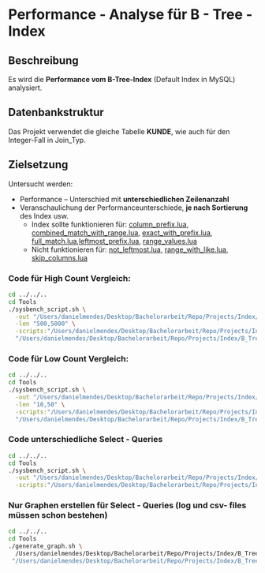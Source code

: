 # Performance - Analyse für B - Tree - Index  

## Beschreibung

Es wird die **Performance vom B-Tree-Index** (Default Index in MySQL) analysiert.

## Datenbankstruktur

Das Projekt verwendet die gleiche Tabelle **KUNDE**, wie auch für den Integer-Fall in Join_Typ. 

## Zielsetzung
Untersucht werden:
- Performance – Unterschied mit **unterschiedlichen Zeilenanzahl**
- Veranschaulichung der Performanceunterschiede, **je nach Sortierung** des Index usw.
  - Index sollte funktionieren für: [column_prefix.lua](Scripts/query_differences/query_differences_select/column_prefix.lua), [combined_match_with_range.lua](Scripts/query_differences/query_differences_select/combined_match_with_range.lua), [exact_with_prefix.lua](Scripts/query_differences/query_differences_select/exact_with_prefix.lua), [full_match.lua](Scripts/query_differences/query_differences_select/full_match.lua),[leftmost_prefix.lua](Scripts/query_differences/query_differences_select/leftmost_prefix.lua), [range_values.lua](Scripts/query_differences/query_differences_select/range_values.lua)
  - Nicht funktionieren für: [not_leftmost.lua](Scripts/query_differences/query_differences_select/not_leftmost.lua), [range_with_like.lua](Scripts/query_differences/query_differences_select/range_with_like.lua), [skip_columns.lua](Scripts/query_differences/query_differences_select/skip_columns.lua)
    
### Code für High Count Vergleich:

```bash
cd ../../..
cd Tools
./sysbench_script.sh \
  -out "/Users/danielmendes/Desktop/Bachelorarbeit/Repo/Projects/Index/B_Tree/Output/count_row_changes/high_counts" \
  -len "500,5000" \
  -scripts:"/Users/danielmendes/Desktop/Bachelorarbeit/Repo/Projects/Index/B_Tree/Scripts/count_row_changes/with_index:true" \
  "/Users/danielmendes/Desktop/Bachelorarbeit/Repo/Projects/Index/B_Tree/Scripts/count_row_changes/without_index:true"
```

### Code für Low Count Vergleich:
```bash
cd ../../..
cd Tools
./sysbench_script.sh \
  -out "/Users/danielmendes/Desktop/Bachelorarbeit/Repo/Projects/Index/B_Tree/Output/count_row_changes/low_counts" \
  -len "10,50" \
  -scripts:"/Users/danielmendes/Desktop/Bachelorarbeit/Repo/Projects/Index/B_Tree/Scripts/count_row_changes/with_index:true" \
  "/Users/danielmendes/Desktop/Bachelorarbeit/Repo/Projects/Index/B_Tree/Scripts/count_row_changes/without_index:true"  
```

### Code unterschiedliche Select - Queries
```bash
cd ../../..
cd Tools
./sysbench_script.sh \
  -out "/Users/danielmendes/Desktop/Bachelorarbeit/Repo/Projects/Index/B_Tree/Output/query_differences" \
  -scripts:"/Users/danielmendes/Desktop/Bachelorarbeit/Repo/Projects/Index/B_Tree/Scripts/query_differences:false" 
```

### Nur Graphen erstellen für Select - Queries (log und csv- files müssen schon bestehen)
```bash
cd ../../..
cd Tools
./generate_graph.sh \
  /Users/danielmendes/Desktop/Bachelorarbeit/Repo/Projects/Index/B_Tree/Output/query_differences \
 "/Users/danielmendes/Desktop/Bachelorarbeit/Repo/Projects/Index/B_Tree/Scripts/query_differences:false" 
```